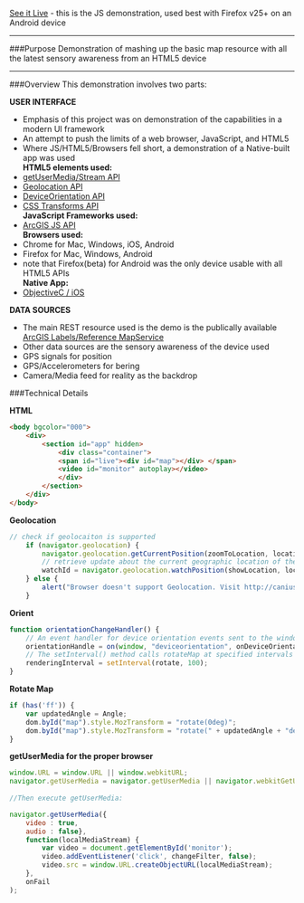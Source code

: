 [See it Live](http://github.com) - this is the JS demonstration, used best with Firefox v25+ on an Android device

***
###Purpose
Demonstration of mashing up the basic map resource with all the latest sensory awareness from an HTML5 device

***
###Overview
This demonstration involves two parts:<br>

**USER INTERFACE**

* Emphasis of this project was on demonstration of the capabilities in a modern UI framework
* An attempt to push the limits of a web browser, JavaScript, and HTML5
* Where JS/HTML5/Browsers fell short, a demonstration of a Native-built app was used  
**HTML5 elements used:**
* [getUserMedia/Stream API](http://caniuse.com/stream)
* [Geolocation API](http://caniuse.com/geolocation)
* [DeviceOrientation API](http://caniuse.com/deviceorientation)
* [CSS Transforms API](http://caniuse.com/transforms2d)  
**JavaScript Frameworks used:**
* [ArcGIS JS API](http://js.arcgis.com)  
**Browsers used:**
* Chrome for Mac, Windows, iOS, Android
* Firefox for Mac, Windows, Android
* note that Firefox(beta) for Android was the only device usable with all HTML5 APIs  
**Native App:**
* [ObjectiveC / iOS](https://github.com/lukepatrick/MapCompassCamera)


**DATA SOURCES**

* The main REST resource used is the demo is the publically available  [ArcGIS Labels/Reference MapService](http://services.arcgisonline.com/ArcGIS/rest/services/Reference/World_Transportation/MapServer)
* Other data sources are the sensory awareness of the device used
* GPS signals for position
* GPS/Accelerometers for bering
* Camera/Media feed for reality as the backdrop


###Technical Details

**HTML**  
```html
<body bgcolor="000">
	<div>
		<section id="app" hidden>
			<div class="container">
			<span id="live"><div id="map"></div> </span>
			<video id="monitor" autoplay></video>
			</div>
		</section>
	</div>
</body>
```


**Geolocation**  
```javascript
// check if geolocaiton is supported
	if (navigator.geolocation) {
		navigator.geolocation.getCurrentPosition(zoomToLocation, locationError);
		// retrieve update about the current geographic location of the device
		watchId = navigator.geolocation.watchPosition(showLocation, locationError);
	} else {
		alert("Browser doesn't support Geolocation. Visit http://caniuse.com to discover browser support for the Geolocation API.");
	}
```

**Orient**  
```javascript
function orientationChangeHandler() {
	// An event handler for device orientation events sent to the window.
	orientationHandle = on(window, "deviceorientation", onDeviceOrientationChange);
	// The setInterval() method calls rotateMap at specified intervals (in milliseconds).
	renderingInterval = setInterval(rotate, 100);
}
```

**Rotate Map**  
```javascript
if (has('ff')) {
	var updatedAngle = Angle;
	dom.byId("map").style.MozTransform = "rotate(0deg)";
	dom.byId("map").style.MozTransform = "rotate(" + updatedAngle + "deg)";
}
```

**getUserMedia for the proper browser**  
```javascript
window.URL = window.URL || window.webkitURL;
navigator.getUserMedia = navigator.getUserMedia || navigator.webkitGetUserMedia || navigator.mozGetUserMedia || navigator.msGetUserMedia;
 
//Then execute getUserMedia:  

navigator.getUserMedia({
	video : true,
	audio : false}, 
	function(localMediaStream) {
		var video = document.getElementById('monitor');
		video.addEventListener('click', changeFilter, false);
		video.src = window.URL.createObjectURL(localMediaStream);
	}, 
	onFail
);
```

